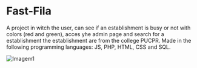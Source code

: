 # Fast-Fila
A project in witch the user, can see if an establishment is busy or not with colors (red and green), acces yhe admin page and search for a establishment the establishment are from the college PUCPR. Made in the following programming languages: JS, PHP, HTML, CSS and SQL.

![Imagem1](https://github.com/Thomas470/Fast-Line/assets/80831811/6036a854-81ae-48f4-892b-1208b2ce8b9c)
